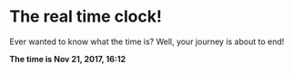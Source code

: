 # The real time clock!

Ever wanted to know what the time is? Well, your journey is about to end!

**The time is Nov 21, 2017, 16:12**
